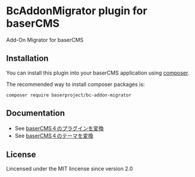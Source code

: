 # BcAddonMigrator plugin for baserCMS
Add-On Migrator for baserCMS   

## Installation
You can install this plugin into your baserCMS application using [composer](https://getcomposer.org).

The recommended way to install composer packages is:

```
composer require baserproject/bc-addon-migrator
```

## Documentation
- See [baserCMS４のプラグインを変換](https://baserproject.github.io/5/plugin/migration_plugin_from_ver4)
- See [baserCMS４のテーマを変換](https://baserproject.github.io/5/theme/migration_theme_from_ver4)

## License
Lincensed under the MIT lincense since version 2.0
